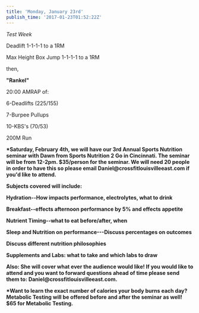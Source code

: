 ```yaml
---
title: 'Monday, January 23rd'
publish_time: '2017-01-23T01:52:22Z'
---
```


*Test Week*

Deadlift 1-1-1-1 to a 1RM

Max Height Box Jump 1-1-1-1 to a 1RM

then,

**"Rankel"**

20:00 AMRAP of:

6-Deadlifts (225/155)

7-Burpee Pullups

10-KBS's (70/53)

200M Run

**\*Saturday, February 4th, we will have our 3rd Annual Sports Nutrition
seminar with Dawn from Sports Nutrition 2 Go in Cincinnati. The seminar
will be from 12-2pm. \$35/person for the seminar. We will need 20 people
in order to have this so please email Daniel\@crossfitlouisvilleeast.com
if you'd like to attend.**

**Subjects covered will include:**

**Hydration--How impacts performance, electrolytes, what to drink**

**Breakfast--effects afternoon performance by 5% and effects appetite**

**Nutrient Timing--what to eat before/after, when**

**Sleep and Nutrition on performance---Discuss percentages on outcomes**

**Discuss different nutrition philosophies**

**Supplements and Labs: what to take and which labs to draw**

**Also: She will cover what ever the audience would like! If you would
like to attend and you want to forward questions ahead of time please
send them to: Daniel\@crossfitlouisvilleeast.com.**

**\*Want to learn the exact number of calories your body burns each day?
Metabolic Testing will be offered before and after the seminar as well!
\$65 for Metabolic Testing.**
